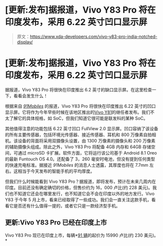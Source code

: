 # [更新:发布]据报道，Vivo Y83 Pro 将在印度发布，采用 6.22 英寸凹口显示屏

> 原文：<https://www.xda-developers.com/vivo-y83-pro-india-notched-display/>

# [更新:发布]据报道，Vivo Y83 Pro 将在印度发布，采用 6.22 英寸凹口显示屏

据报道，Vivo Y83 Pro 将很快在印度推出 6.2 英寸的缺口显示屏。在这里检查一下，看看会发生什么！

根据来自 [*91Mobiles*](https://hub.91mobiles.com/vivo-y83-pro-price-features-specifications-exclusive/) 的报道，Vivo Y83 Pro 将很快在印度推出 6.22 英寸的凹口显示屏。它将作为今年早些时候在该地区推出的[Vivo Y81](https://www.xda-developers.com/vivo-y81-india-launch-mediatek-helio-p22/)的继任者发布。我们不太了解它的具体规格，如 SoC，但我们知道它很可能是联发科的某种 SoC。

其他值得注意的功能包括 6.22 英寸凹口 FullView 2.0 显示屏。凹口容纳了该设备的所有主要传感器，包括环境光传感器、接近传感器、耳机和 800 万像素自拍相机。该设备的背面将采用双摄像头设置，由 1300 万像素的摄像头和 200 万像素的辅助摄像头组成。除此之外，Vivo Y83 Pro 将配备 4GB 内存和 64GB 存储空间，可通过 microSD 卡扩展。软件方面，它将运行该公司基于 Android 8.1 Oreo 的最新 Funtouch OS 4.0。还配备了 3，260 毫安时电池，但没有提到任何类型的快速充电标准。据接近 *91Mobiles* 的消息人士透露，其厚度也将在 7.7mm 左右。这相当于今天发布的智能手机的平均厚度。

但我们什么时候能看到 Vivo Y83 Pro？据报道，即将发布，预计在未来几周内在印度。目前还没有确定确切的价格，但售价约为 16，000 卢比(约 228 美元)。我们也不知道它还会在哪里发行，也不知道它会不会在印度以外的地方发行。Vivo Y83 于今年 5 月上市，看来已经取得了一些成功。我们会一直关注这款手机，看看它是否还有什么值得一提的，或者它只是一款经济型手机。

## 更新:Vivo Y83 Pro 已经在印度上市

Vivo Y83 Pro 现已在印度上市，每辆*[91 辆](https://hub.91mobiles.com/vivo-y83-pro-exclusive-india-launch-price-features-specifications/)的起价为 15990 卢比(约 230 美元)。*
